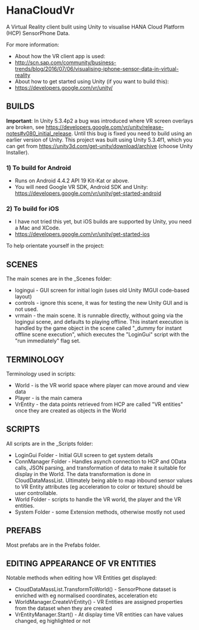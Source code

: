 HanaCloudVr
===========
A Virtual Reality client bulit using Unity to visualise HANA Cloud Platform (HCP) SensorPhone Data.

For more information:
* About how the VR client app is used:
* http://scn.sap.com/community/business-trends/blog/2016/07/06/visualising-iphone-sensor-data-in-virtual-reality
* About how to get started using Unity (if you want to build this):
* https://developers.google.com/vr/unity/

BUILDS
------
__Important__: In Unity 5.3.4p2 a bug was introduced where VR screen overlays are broken, see https://developers.google.com/vr/unity/release-notes#v080_initial_release.  Until this bug is fixed you need to build using an earlier version of Unity.  This project was built using Unity 5.3.4f1, which you can get from https://unity3d.com/get-unity/download/archive (choose Unity Installer).

### 1) To build for Android
* Runs on Android  4.4.2 API 19 Kit-Kat or above.
* You will need Google VR SDK, Android SDK and Unity:
https://developers.google.com/vr/unity/get-started-android

### 2) To build for iOS
* I have not tried this yet, but iOS builds are supported by Unity, you need a Mac and XCode.
* https://developers.google.com/vr/unity/get-started-ios

To help orientate yourself in the project:

SCENES
------
The main scenes are in the _Scenes folder:
* logingui - GUI screen for initial login (uses old Unity IMGUI code-based layout)
* controls - ignore this scene, it was for testing the new Unity GUI and is not used.
* vrmain - the main scene. It is runnable directly, without going via the logingui scene, and defaults to playing offline. This instant execution is handled by the game object in the scene called "_dummy for instant offline scene execution", which executes the "LoginGui" script with the "run immediately" flag set.

TERMINOLOGY
-----------
Terminology used in scripts:
* World - is the VR world space where player can move around and view data
* Player - is the main camera
* VrEntity - the data points retrieved from HCP are called "VR entities" once they are created as objects in the World

SCRIPTS
-------
All scripts are in the _Scripts folder:
* LoginGui Folder - Initial GUI screen to get system details
* ConnManager Folder - Handles asynch connection to HCP and OData calls, JSON parsing, and transformation of data to make it suitable for display in the World.  The data transformation is done in CloudDataMassList.  Ultimately being able to map inbound sensor values to VR Entity attributes (eg acceleration to color or texture) should be user controllable.
* World Folder - scripts to handle the VR world, the player and the VR entities.
* System Folder - some Extension methods, otherwise mostly not used

PREFABS
-------
Most prefabs are in the Prefabs folder.

EDITING APPEARANCE OF VR ENTITIES
---------------------------------
Notable methods when editing how VR Entities get displayed:
* CloudDataMassList.TransformToWorld() - SensorPhone dataset is enriched with eg normalised coordinates, acceleration etc
* WorldManager.CreateVrEntity() - VR Entities are assigned properties from the dataset when they are created
* VrEntityManager.Start() - At display time VR entities can have values changed, eg highlighted or not


